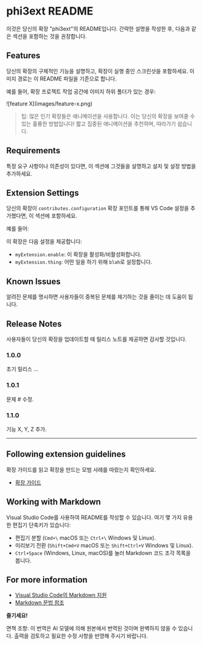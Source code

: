 # phi3ext README

이것은 당신의 확장 "phi3ext"의 README입니다. 간략한 설명을 작성한 후, 다음과 같은 섹션을 포함하는 것을 권장합니다.

## Features

당신의 확장의 구체적인 기능을 설명하고, 확장이 실행 중인 스크린샷을 포함하세요. 이미지 경로는 이 README 파일을 기준으로 합니다.

예를 들어, 확장 프로젝트 작업 공간에 이미지 하위 폴더가 있는 경우:

\!\[feature X\]\(images/feature-x.png\)

> 팁: 많은 인기 확장들은 애니메이션을 사용합니다. 이는 당신의 확장을 보여줄 수 있는 훌륭한 방법입니다! 짧고 집중된 애니메이션을 추천하며, 따라가기 쉽습니다.

## Requirements

특정 요구 사항이나 의존성이 있다면, 이 섹션에 그것들을 설명하고 설치 및 설정 방법을 추가하세요.

## Extension Settings

당신의 확장이 `contributes.configuration` 확장 포인트를 통해 VS Code 설정을 추가했다면, 이 섹션에 포함하세요.

예를 들어:

이 확장은 다음 설정을 제공합니다:

* `myExtension.enable`: 이 확장을 활성화/비활성화합니다.
* `myExtension.thing`: 어떤 일을 하기 위해 `blah`로 설정합니다.

## Known Issues

알려진 문제를 명시하면 사용자들이 중복된 문제를 제기하는 것을 줄이는 데 도움이 됩니다.

## Release Notes

사용자들이 당신의 확장을 업데이트할 때 릴리스 노트를 제공하면 감사할 것입니다.

### 1.0.0

초기 릴리스 ...

### 1.0.1

문제 # 수정.

### 1.1.0

기능 X, Y, Z 추가.

---

## Following extension guidelines

확장 가이드를 읽고 확장을 만드는 모범 사례를 따랐는지 확인하세요.

* [확장 가이드](https://code.visualstudio.com/api/references/extension-guidelines?WT.mc_id=aiml-137032-kinfeylo)

## Working with Markdown

Visual Studio Code를 사용하여 README를 작성할 수 있습니다. 여기 몇 가지 유용한 편집기 단축키가 있습니다:

* 편집기 분할 (`Cmd+\` macOS 또는 `Ctrl+\` Windows 및 Linux).
* 미리보기 전환 (`Shift+Cmd+V` macOS 또는 `Shift+Ctrl+V` Windows 및 Linux).
* `Ctrl+Space` (Windows, Linux, macOS)를 눌러 Markdown 코드 조각 목록을 봅니다.

## For more information

* [Visual Studio Code의 Markdown 지원](http://code.visualstudio.com/docs/languages/markdown?WT.mc_id=aiml-137032-kinfeylo)
* [Markdown 문법 참조](https://help.github.com/articles/markdown-basics/)

**즐기세요!**

면책 조항: 이 번역은 AI 모델에 의해 원본에서 번역된 것이며 완벽하지 않을 수 있습니다. 
출력을 검토하고 필요한 수정 사항을 반영해 주시기 바랍니다.
